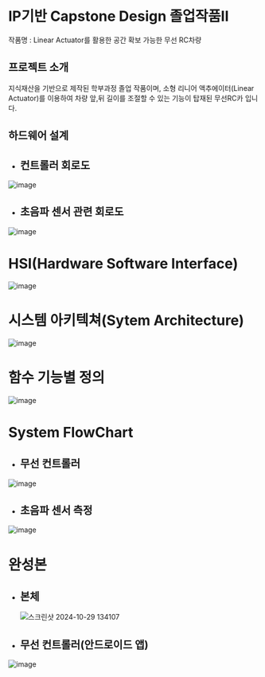 # IP기반 Capstone Design 졸업작품II

작품명 : Linear Actuator를 활용한 공간 확보 가능한 무선 RC차량

## 프로젝트 소개
지식재산을 기반으로 제작된 학부과정 졸업 작품이며, 소형 리니어 액추에이터(Linear Actuator)를 이용하여 차량 앞,뒤 길이를 조절할 수 있는 기능이 탑재된 무선RC카 입니다.

## 하드웨어 설계
* ## 컨트롤러 회로도
![image](https://github.com/user-attachments/assets/aeb84b94-f701-4091-bd9d-f24e73407925)
* ## 초음파 센서 관련 회로도
![image](https://github.com/user-attachments/assets/3452420b-07ef-484c-97f5-1b42c2a75ee7)
   
# HSI(Hardware Software Interface)
![image](https://github.com/user-attachments/assets/e63e2520-9e65-404b-ae05-cf60e9c0c70b)

# 시스템 아키텍쳐(Sytem Architecture)
![image](https://github.com/user-attachments/assets/d8666894-fd73-4b06-b574-7a6165f12439)

# 함수 기능별 정의
![image](https://github.com/user-attachments/assets/84247310-07bb-41f2-8f45-3bbb0fd4f8c3)

# System FlowChart
* ## 무선 컨트롤러 

![image](https://github.com/user-attachments/assets/9d946f25-6039-4e8e-8b53-320deebcea41)

* ## 초음파 센서 측정
![image](https://github.com/user-attachments/assets/590a3232-0edf-4ef2-82f5-620c05900b3d)


# 완성본
* ## 본체
  ![스크린샷 2024-10-29 134107](https://github.com/user-attachments/assets/5a06b8c5-3e92-4e36-96f9-0614bbdc2dcc)

* ## 무선 컨트롤러(안드로이드 앱)
![image](https://github.com/user-attachments/assets/f56f3400-3de1-4cae-9500-360723c87991)
